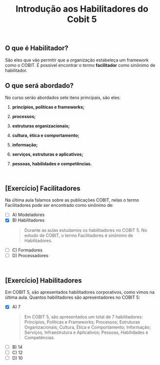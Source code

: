 <div align="center">

  # Introdução aos Habilitadores do Cobit 5

</div>

<br>

## O que é Habilitador? 

São eles que vão permitir que a organização estabeleça um framework como o COBIT. É possível encontrar o termo **facilitador** como sinônimo de habilitador.

## O que será abordado?

No curso serão abordados sete itens principais, são eles:

1) **princípios, políticas e frameworks;**

2) **processos;**

3) **estruturas organizacionais;**

4) **cultura, ética e comportamento;**

5) **informação;**

6) **serviços, estruturas e aplicativos;**

7) **pessoas, habilidades e competências.**

<br>

## [Exercício] Facilitadores

Na última aula falamos sobre as publicações COBIT, nelas o termo Facilitadores pode ser encontrado como sinônimo de:

- [ ] A) Modeladores
- [x] B) Habilitadores
  > Durante as aulas estudamos os habilitadores no COBIT 5. No estudo de COBIT, o termo Facilitadores é sinônimo de Habilitadores.
- [ ] C) Formadores
- [ ] D) Processadores

<br>

## [Exercício] Habilitadores

Em COBIT 5, são apresentados habilitadores corporativos, como vimos na última aula. Quantos habilitadores são apresentadores no COBIT 5:

- [x] A) 7
  > Em COBIT 5, são apresentados um total de 7 habilitadores: Princípios, Políticas e Frameworks; Processos; Estruturas Organizacionais; Cultura, Ética e Comportamento; Informação; Serviços, Infraestrutura e Aplicativos; Pessoas, Habilidades e Competências.
- [ ] B) 14
- [ ] C) 12
- [ ] D) 10